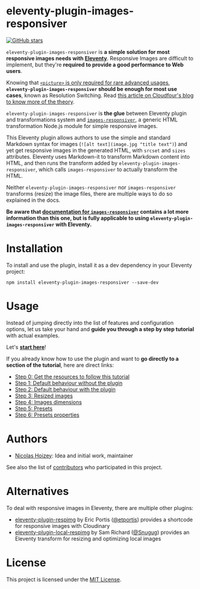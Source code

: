 # eleventy-plugin-images-responsiver

[![GitHub stars](https://img.shields.io/github/stars/nhoizey/images-responsiver.svg?style=social)](https://github.com/nhoizey/images-responsiver/stargazers)

`eleventy-plugin-images-responsiver` is **a simple solution for most responsive images needs with [Eleventy](https://www.11ty.dev/)**. Responsive Images are difficult to implement, but they're **required to provide a good performance to Web users**.

Knowing that [`<picture>` is only required for rare advanced usages](https://cloudfour.com/thinks/dont-use-picture-most-of-the-time/), **`eleventy-plugin-images-responsiver` should be enough for most use cases**, known as Resolution Switching. Read [this article on Cloudfour's blog to know more of the theory](https://cloudfour.com/thinks/responsive-images-the-simple-way/).

`eleventy-plugin-images-responsiver` is **the glue** between Eleventy plugin and transformations system and [`images-responsiver`](https://github.com/nhoizey/images-responsiver), a generic HTML transformation Node.js module for simple responsive images.

This Eleventy plugin allows authors to use the simple and standard Markdown syntax for images (`![alt text](image.jpg "title text")`) and yet get responsive images in the generated HTML, with `srcset` and `sizes` attributes. Eleventy uses Markdown-it to transform Markdown content into HTML, and then runs the transform added by `eleventy-plugin-images-responsiver`, which calls `images-responsiver` to actually transform the HTML.

Neither `eleventy-plugin-images-responsiver` nor `images-responsiver` transforms (resize) the image files, there are multiple ways to do so explained in the docs.

**Be aware that [documentation for `images-responsiver`](https://nhoizey.github.io/images-responsiver/) contains a lot more information than this one, but is fully applicable to using `eleventy-plugin-images-responsiver` with Eleventy.**

# Installation

To install and use the plugin, install it as a dev dependency in your Eleventy project:

```
npm install eleventy-plugin-images-responsiver --save-dev
```

# Usage

Instead of jumping directly into the list of features and configuration options, let us take your hand and **guide you through a step by step tutorial** with actual examples.

Let's **[start here](https://nhoizey.github.io/images-responsiver/tutorial/00-preparation/#readme)**!

If you already know how to use the plugin and want to **go directly to a section of the tutorial**, here are direct links:

- [Step 0: Get the resources to follow this tutorial](https://nhoizey.github.io/images-responsiver/tutorial/00-preparation/#readme)
- [Step 1: Default behaviour without the plugin](https://nhoizey.github.io/images-responsiver/tutorial/01-without-plugin/#readme)
- [Step 2: Default behaviour with the plugin](https://nhoizey.github.io/images-responsiver/tutorial/02-with-plugin-default/#readme)
- [Step 3: Resized images](https://nhoizey.github.io/images-responsiver/tutorial/03-resized-images/#readme)
- [Step 4: Images dimensions](https://nhoizey.github.io/images-responsiver/tutorial/04-images-dimensions/#readme)
- [Step 5: Presets](https://nhoizey.github.io/images-responsiver/tutorial/05-presets/#readme)
- [Step 6: Presets properties](https://nhoizey.github.io/images-responsiver/tutorial/06-presets-properties/#readme)

# Authors

- [Nicolas Hoizey](https://github.com/nhoizey): Idea and initial work, maintainer

See also the list of [contributors](https://github.com/nhoizey/images-responsiver/contributors) who participated in this project.

# Alternatives

To deal with responsive images in Eleventy, there are multiple other plugins:

- [eleventy-plugin-respimg](https://www.npmjs.com/package/eleventy-plugin-respimg) by Eric Portis ([@etportis](https://twitter.com/etportis/)) provides a shortcode for responsive images with Cloudinary
- [eleventy-plugin-local-respimg](https://github.com/chromeos/static-site-scaffold-modules/tree/master/modules/eleventy-plugin-local-respimg) by Sam Richard ([@Snugug](https://twitter.com/Snugug/)) provides an Eleventy transform for resizing and optimizing local images

# License

This project is licensed under the [MIT License](LICENSE.md).
